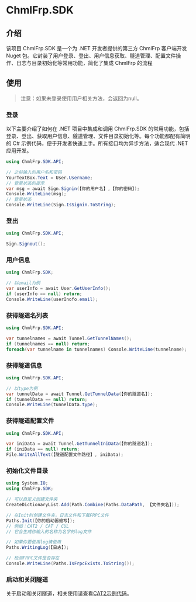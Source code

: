 # ChmlFrp.SDK

## 介绍

该项目 ChmlFrp.SDK 是一个为 .NET 开发者提供的第三方 ChmlFrp 客户端开发 Nuget
包。它封装了用户登录、登出、用户信息获取、隧道管理、配置文件操作、日志与目录初始化等常用功能，简化了集成 ChmlFrp 的流程

## 使用

> 注意：如果未登录使用用户相关方法，会返回为null。

### 登录

以下主要介绍了如何在 .NET 项目中集成和调用 ChmlFrp.SDK 的常用功能，包括登录、登出、获取用户信息、隧道管理、文件目录初始化等。每个功能都配有简明的
C# 示例代码，便于开发者快速上手。所有接口均为异步方法，适合现代 .NET 应用开发。

```csharp
using ChmlFrp.SDK.API;

// 之前输入的用户名和密码
YourTextBox.Text = User.Username; 
// 登录状态的提示
var msg = await Sign.Signin(【你的用户名】,【你的密码】);
Console.WriteLine(msg);
// 登录状态
Console.WriteLine(Sign.IsSignin.ToString);
```

### 登出

```csharp
using ChmlFrp.SDK.API;

Sign.Signout();
```

### 用户信息

```csharp
using ChmlFrp.SDK;

// 以email为例
var userInfo = await User.GetUserInfo();
if (userInfo == null) return;
Console.WriteLine(userInofo.email);
```

### 获得隧道名列表

```csharp
using ChmlFrp.SDK.API;

var tunnelnames = await Tunnel.GetTunnelNames();
if (tunnelnames == null) return;
foreach(var tunnelname in tunnelnames) Console.WriteLine(tunnelname);
```

### 获得隧道信息

```csharp
using ChmlFrp.SDK.API;

// 以type为例
var tunnelData = await Tunnel.GetTunnelData(【你的隧道名】);
if (tunnelData == null) return;
Console.WriteLine(tunnelData.type);
```

### 获得隧道配置文件

```csharp
using ChmlFrp.SDK.API;

var iniData = await Tunnel.GetTunnelIniData(【你的隧道名】);
if (iniData == null) return;
File.WriteAllText(【隧道配置文件路径】, iniData);
```

### 初始化文件目录

```csharp
using System.IO;
using ChmlFrp.SDK;

// 可以自定义创建文件夹
CreateDictionaryList.Add(Path.Combine(Paths.DataPath, 【文件夹名】));

// 在Init时创建文件夹，日志文件和下载FRPC文件
Paths.Init(【你的启动器缩写】);
// 例如：CAT2 / CAT / CUL
// 它会生成你输入的名称为名字的log文件

// 如果你要使用log请使用
Paths.WritingLog(【日志】);

// 检测FRPC文件是否存在
Console.WriteLine(Paths.IsFrpcExists.ToString());
```

### 启动和关闭隧道

关于启动和关闭隧道，相关使用请查看[CAT2示例代码](https://github.com/ChmlFrp/CAT2/blob/main/cat2/Views/Pages/TunnelPage.xaml.cs)。